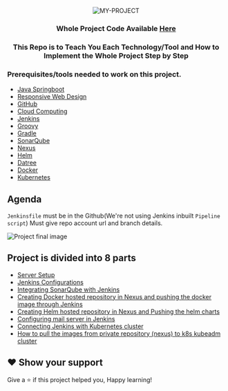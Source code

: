 <div align="center">

![MY-PROJECT](https://user-images.githubusercontent.com/58173938/206105042-1ffb6be9-8ed0-4d86-8bb0-bba1415f45ee.png)

### Whole Project Code Available [Here](https://github.com/Krishnamohan-Yerrabilli/Java_Gradle_Responsive_Website)

### This Repo is to Teach You Each Technology/Tool and How to Implement the Whole Project Step by Step 

</div> 

### Prerequisites/tools needed to work on this project. 

- [Java Springboot](https://spring.io/guides/gs/spring-boot/) 
- [Responsive Web Design](https://scrimba.com/learn/responsive)
- [GitHub](https://skills.github.com/)
- [Cloud Computing](https://blog.kubesimplify.com/cloud-computing)
- [Jenkins](https://blog.kubesimplify.com/introduction-to-jenkins)
- [Groovy](https://www.jenkins.io/doc/book/pipeline/getting-started/)
- [Gradle](https://www.vogella.com/tutorials/GradleTutorial/article.html)
- [SonarQube](https://vegastack.com/blog/why-sonarqube-an-introduction-to-sonarqube-and-its-benefits/) 
- [Nexus](https://blog.sonatype.com/how-to-get-started-with-nexus-repository-manager-oss)
- [Helm](https://youtu.be/5_J7RWLLVeQ) 
- [Datree](https://youtu.be/aqiOyXPPadk)
- [Docker](https://youtu.be/17Bl31rlnRM)
- [Kubernetes](https://github.com/Krishnamohan-Yerrabilli/Kubernetes-hands-on) 

## Agenda

`Jenkinsfile` must be in the Github(We're not using Jenkins inbuilt `Pipeline script`)
Must give repo account url and branch details.

![Project final image](https://user-images.githubusercontent.com/58173938/206338641-ad068a06-bd7a-4dfd-b052-457449242e8a.png)

## Project is divided into 8 parts

- [Server Setup](https://github.com/Krishnamohan-Yerrabilli/Deploying_Java_Responsive_Website_on_Kubernetes_Cluster_Using_Jenkins_CI-CD_Pipeline/tree/main/Server%20Setup)
- [Jenkins Configurations]()
- [Integrating SonarQube with Jenkins]()
- [Creating Docker hosted repository in Nexus and pushing the docker image through Jenkins]()
- [Creating Helm hosted repository in Nexus and Pushing the helm charts]()
- [Configuring mail server in Jenkins]()
- [Connecting Jenkins with Kubernetes cluster]()
- [How to pull the images from private repository (nexus) to k8s kubeadm cluster]()

## ❤ Show your support

Give a ⭐️ if this project helped you, Happy learning!
